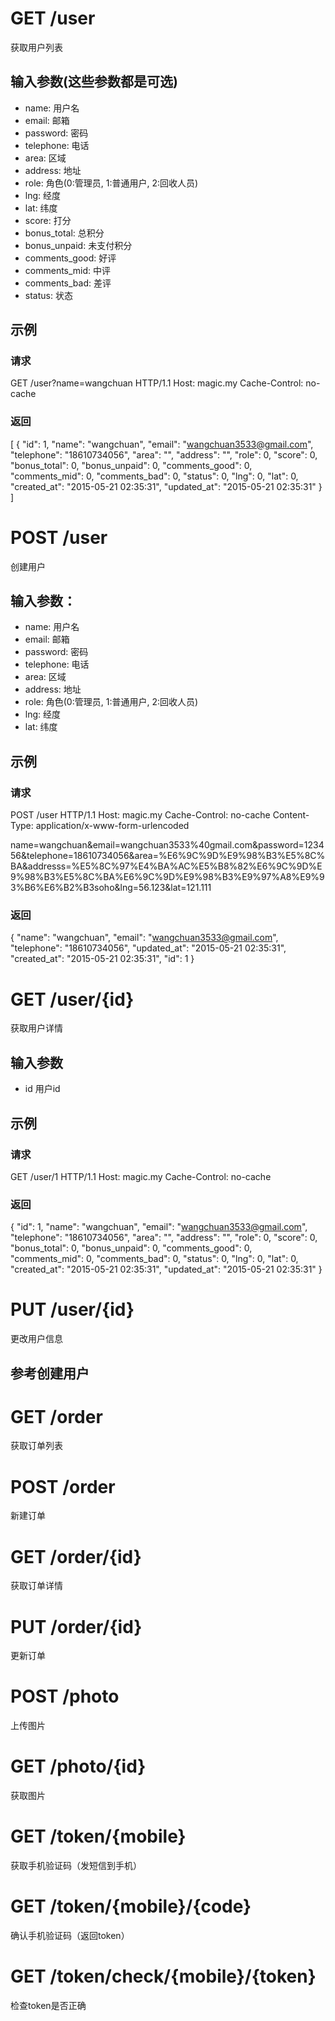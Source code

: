 # GET /user
获取用户列表
## 输入参数(这些参数都是可选)
- name: 用户名
- email: 邮箱
- password: 密码
- telephone: 电话
- area: 区域
- address: 地址
- role: 角色(0:管理员, 1:普通用户, 2:回收人员)
- lng: 经度
- lat: 纬度
- score: 打分
- bonus_total: 总积分
- bonus_unpaid: 未支付积分
- comments_good: 好评
- comments_mid: 中评
- comments_bad: 差评
- status: 状态
## 示例
### 请求
GET /user?name=wangchuan HTTP/1.1
Host: magic.my
Cache-Control: no-cache
### 返回
[
    {
        "id": 1,
        "name": "wangchuan",
        "email": "wangchuan3533@gmail.com",
        "telephone": "18610734056",
        "area": "",
        "address": "",
        "role": 0,
        "score": 0,
        "bonus_total": 0,
        "bonus_unpaid": 0,
        "comments_good": 0,
        "comments_mid": 0,
        "comments_bad": 0,
        "status": 0,
        "lng": 0,
        "lat": 0,
        "created_at": "2015-05-21 02:35:31",
        "updated_at": "2015-05-21 02:35:31"
    }
]

# POST /user
创建用户
## 输入参数：
- name: 用户名
- email: 邮箱
- password: 密码
- telephone: 电话
- area: 区域
- address: 地址
- role: 角色(0:管理员, 1:普通用户, 2:回收人员)
- lng: 经度
- lat: 纬度

## 示例
### 请求
POST /user HTTP/1.1
Host: magic.my
Cache-Control: no-cache
Content-Type: application/x-www-form-urlencoded

name=wangchuan&email=wangchuan3533%40gmail.com&password=123456&telephone=18610734056&area=%E6%9C%9D%E9%98%B3%E5%8C%BA&addresss=%E5%8C%97%E4%BA%AC%E5%B8%82%E6%9C%9D%E9%98%B3%E5%8C%BA%E6%9C%9D%E9%98%B3%E9%97%A8%E9%93%B6%E6%B2%B3soho&lng=56.123&lat=121.111
### 返回
{
    "name": "wangchuan",
    "email": "wangchuan3533@gmail.com",
    "telephone": "18610734056",
    "updated_at": "2015-05-21 02:35:31",
    "created_at": "2015-05-21 02:35:31",
    "id": 1
}
	
# GET /user/{id}
获取用户详情
## 输入参数
- id 用户id

## 示例
### 请求
GET /user/1 HTTP/1.1
Host: magic.my
Cache-Control: no-cache
### 返回
{
    "id": 1,
    "name": "wangchuan",
    "email": "wangchuan3533@gmail.com",
    "telephone": "18610734056",
    "area": "",
    "address": "",
    "role": 0,
    "score": 0,
    "bonus_total": 0,
    "bonus_unpaid": 0,
    "comments_good": 0,
    "comments_mid": 0,
    "comments_bad": 0,
    "status": 0,
    "lng": 0,
    "lat": 0,
    "created_at": "2015-05-21 02:35:31",
    "updated_at": "2015-05-21 02:35:31"
}

# PUT /user/{id}
更改用户信息
## 参考创建用户

# GET /order
获取订单列表

# POST /order
新建订单

# GET /order/{id}
获取订单详情

# PUT /order/{id}
更新订单

# POST /photo
上传图片

# GET /photo/{id}
获取图片

# GET /token/{mobile}
获取手机验证码（发短信到手机）

# GET /token/{mobile}/{code}
确认手机验证码（返回token）

# GET /token/check/{mobile}/{token}
检查token是否正确
